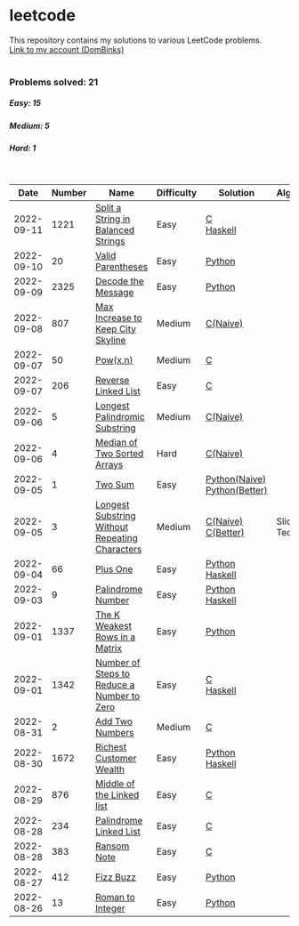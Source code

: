 # leetcode
This repository contains my solutions to various LeetCode problems.
<br>[Link to my account (DomBinks)](https://leetcode.com/DomBinks/)<br>
<br>
### Problems solved: 21
##### Easy: 15
##### Medium: 5
##### Hard: 1
<br>

| Date | Number | Name | Difficulty | Solution | Algorithms/Techniques |
| ---- | ------ | ---- | ---------- | -------- | --------------------- |
| 2022-09-11 | 1221 | [Split a String in Balanced Strings](https://leetcode.com/problems/split-a-string-in-balanced-strings/) | Easy | [C](./easy/1221-Split-a-String-in-Balanced-Strings.c) <br> [Haskell](./easy/1221-Split-a-String-in-Balanced-Strings.hs) | |
| 2022-09-10 | 20 | [Valid Parentheses](https://leetcode.com/problems/valid-parentheses/) | Easy | [Python](./easy/20-Valid-Parentheses.py) | |
| 2022-09-09 | 2325 | [Decode the Message](https://leetcode.com/problems/decode-the-message/) | Easy | [Python](./easy/2325-Decode-the-Message.py) | |
| 2022-09-08 | 807 | [Max Increase to Keep City Skyline](https://leetcode.com/problems/max-increase-to-keep-city-skyline/) | Medium | [C(Naive)](./medium/807-Max-Increase-to-Keep-City-Skyline-Naive.c) | |
| 2022-09-07 | 50 | [Pow(x,n)](https://leetcode.com/problems/powx-n/) | Medium | [C](./medium/50-Pow(x%2Cn).c) | |
| 2022-09-07 | 206 | [Reverse Linked List](https://leetcode.com/problems/reverse-linked-list/) | Easy | [C](./easy/206-Reverse-Linked-List.c) | |
| 2022-09-06 | 5 | [Longest Palindromic Substring](https://leetcode.com/problems/longest-palindromic-substring/) | Medium | [C(Naive)](./medium/5-Longest-Palindromic-Substring-Slow.c) | |
| 2022-09-06 | 4 | [Median of Two Sorted Arrays](https://leetcode.com/problems/median-of-two-sorted-arrays/submissions/) | Hard | [C(Naive)](./hard/4-Median-of-Two-Sorted-Arrays.c) | |
| 2022-09-05 | 1 | [Two Sum](https://leetcode.com/problems/two-sum/) | Easy | [Python(Naive)](./easy/1-Two-Sum-Naive.py) <br> [Python(Better)](./easy/1-Two-Sum-Better.py) | |
| 2022-09-05 | 3 | [Longest Substring Without Repeating Characters](https://leetcode.com/problems/longest-substring-without-repeating-characters/) | Medium | [C(Naive)](./medium/3-Longest-Substring-Without-Repeating-Characters-Naive.c) <br> [C(Better)](./medium/3-Longest-Substring-Without-Repeating-Characters-Better.c) | Sliding Window Technique |
| 2022-09-04 | 66 | [Plus One](https://leetcode.com/problems/plus-one/) | Easy | [Python](./easy/66-Plus-One.py) <br> [Haskell](./easy/66-Plus-One.hs) | |
| 2022-09-03 | 9 | [Palindrome Number](https://leetcode.com/problems/palindrome-number/) | Easy | [Python](./easy/9-Palindrome-Number.py) <br> [Haskell](./easy/9-Palindrome-Number.hs) | |
| 2022-09-01 | 1337 | [The K Weakest Rows in a Matrix](https://leetcode.com/problems/the-k-weakest-rows-in-a-matrix/) | Easy | [Python](./easy/1337-The-K-Weakest-Rows-in-a-Matrix.py) | |
| 2022-09-01 | 1342 | [Number of Steps to Reduce a Number to Zero](https://leetcode.com/problems/number-of-steps-to-reduce-a-number-to-zero/) | Easy | [C](./easy/1342-Number-of-Steps-to-Reduce-a-Number-to-Zero.c) <br> [Haskell](./easy/1342-Number-of-Steps-to-Reduce-a-Number-to-Zero.hs) | |
| 2022-08-31 | 2 | [Add Two Numbers](https://leetcode.com/problems/add-two-numbers/) | Medium | [C](./medium/2-Add-Two-Numbers.c) | |
| 2022-08-30 | 1672 | [Richest Customer Wealth](https://leetcode.com/problems/richest-customer-wealth/) | Easy | [Python](./easy/1672-Richest-Customer-Wealth.py) <br> [Haskell](./easy/1672-Richest-Customer-Wealth.hs) | |
| 2022-08-29 | 876 | [Middle of the Linked list](https://leetcode.com/problems/middle-of-the-linked-list/) | Easy | [C](./easy/876-Middle-of-the-Linked-List.c) | |
| 2022-08-28 | 234 | [Palindrome Linked List](https://leetcode.com/problems/palindrome-linked-list/) | Easy | [C](./easy/234-Palindrome-Linked-List.c) | |
| 2022-08-28 | 383 | [Ransom Note](https://leetcode.com/problems/ransom-note/) | Easy | [C](./easy/383-Ransom-Note.c) | |
| 2022-08-27 | 412 | [Fizz Buzz](https://leetcode.com/problems/fizz-buzz/) | Easy | [Python](./easy/412-Fizz-Buzz.py) | |
| 2022-08-26 | 13 | [Roman to Integer](https://leetcode.com/problems/roman-to-integer/) | Easy | [Python](./easy/13-Roman-to-Integer.py) | |
